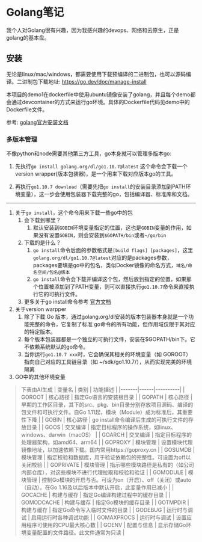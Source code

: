 # Golang笔记

我个人对Golang很有兴趣，因为我感兴趣的devops、网络和云原生，正是golang的基本盘。

## 安装

无论是linux/mac/windows，都需要使用下载预编译的二进制包，也可以源码编译。二进制包下载地址: https://go.dev/doc/manage-install

本项目的demo1在dockerfile中使用ubuntu镜像安装了golang，并且每个demo都会通过devcontainer的方式来运行go环境。具体的Dockerfile代码见demo中的Dockerfile文件。

参考: [golang官方安装文档](https://go.dev/doc/install)

### 多版本管理

不像python和node需要其他第三方工具，go本身就可以管理多版本go:

1. 先执行`go install golang.org/dl/go1.10.7@latest` 这个命令会下载一个version wrapper(版本包装器)，是一个用来下载对应版本go的工具。

2. 再执行`go1.10.7 download`（需要先把`go install`的安装目录添加到PATH环境变量），这一步会使用包装器下载完整的go，包括编译器、标准库和文档。

---

1. 关于`go install`，这个命令用来下载一些go中的包
   1. 会下载到哪里？ 
      1. 默认安装到`GOBIN`环境变量指定的位置，这也是`GOBIN`变量的作用，如果没有设置`GOBIN`，则会安装到`$GOPATH/bin`或者`~/go/bin`
   2. 下载的是什么？
      1. `go install`命令后面的参数格式是`[build flags] [packages]`，这里`golang.org/dl/go1.10.7@latest`对应的是packages参数，packages要填是go中的包名，类似Docker镜像的命名方式，`域名/命名空间/包名@版本`
      2. `go install`命令会下载并编译这个包，然后放到指定的位置，如果那个位置被添加到了PATH变量，则可以直接执行`go1.10.7`命令来直接执行它的可执行文件。 
   3. 更多关于go install命令参考 [官方文档](https://pkg.go.dev/cmd/go#hdr-Compile_and_install_packages_and_dependencies)
2. 关于version warpper
   1. 除了下载 Go 版本，通过golang.org/dl安装的版本包装器本身就是一个功能完整的命令，它复制了标准 go命令的所有功能，但作用域仅限于其对应的特定版本。
   2. 每个版本包装器都是一个独立的可执行文件，安装在$GOPATH/bin下。它不依赖系统默认的go命令。
   3. 当你运行`go1.10.7 xxx`时，它会确保其相关的环境变量（如 GOROOT）指向自己对应的工具链目录（如 ~/sdk/go1.10.7/），从而实现完美的环境隔离
3. GO中的其他环境变量

> 下表由AI生成
> | 变量名 | 类别 | 功能描述 |
> |-------|------|----------|
> | GOROOT | 核心路径 | 指定Go语言的安装根目录 |
> | GOPATH | 核心路径 | 早期的工作区目录，其下的src、pkg、bin目录分别存放项目源码、编译的包文件和可执行文件。自Go 1.11起，模块（Module）成为标准后，其重要性下降 |
> | GOBIN | 核心路径 | go install命令编译后生成的可执行文件的存放目录 |
> | GOOS | 交叉编译 | 指定目标程序的操作系统，如linux、windows、darwin（macOS） |
> | GOARCH | 交叉编译 | 指定目标程序的处理器架构，如amd64、arm64 |
> | GOPROXY | 模块管理 | 设置模块代理镜像地址，以加速依赖下载。国内常用https://goproxy.cn |
> | GOSUMDB | 模块管理 | 指定校验和数据库，用于验证依赖包的完整性。可设置为off以关闭校验 |
> | GOPRIVATE | 模块管理 | 指示哪些模块路径是私有的（如公司内部仓库），对这些模块不进行代理拉取和校验和验证 |
> | GOMODULE | 模块管理 | 控制Go模块的开启与否。可设为on（开启）、off（关闭）或auto（自动）。在Go 1.16及以后版本中默认开启，此变量作用已减小 |
> | GOCACHE | 构建与缓存 | 指定Go编译构建过程中的缓存目录 |
> | GOMODCACHE | 构建与缓存 | 指定Go模块的缓存目录 |
> | GOTMPDIR | 构建与缓存 | 指定Go命令写入临时文件的目录 |
> | GODEBUG | 运行时与调试 | 启用运行时各种调试功能 |
> | GOMAXPROCS | 运行时与调试 | 设置应用程序可使用的CPU最大核心数 |
> | GOENV | 配置与信息 | 显示存储Go环境变量配置的文件路径。此文件通常为只读 |

